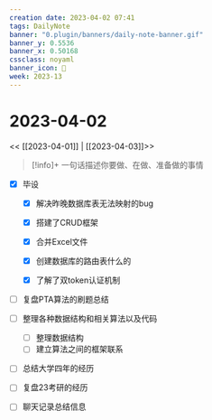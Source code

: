```yaml
---
creation date: 2023-04-02 07:41
tags: DailyNote
banner: "0.plugin/banners/daily-note-banner.gif"
banner_y: 0.5536
banner_x: 0.50168
cssclass: noyaml
banner_icon: 💌
week: 2023-13
---
```


# 2023-04-02

<< [[2023-04-01]] | [[2023-04-03]]>>


> [!info]+ 一句话描述你要做、在做、准备做的事情
> 



- [x] 毕设
	- [x] 解决昨晚数据库表无法映射的bug
	- [x] 搭建了CRUD框架
	- [x] 合并Excel文件
	- [x] 创建数据库的路由表什么的
	- [x] 了解了双token认证机制



- [ ] 复盘PTA算法的刷题总结
- [ ] 整理各种数据结构和相关算法以及代码
	- [ ] 整理数据结构
	- [ ] 建立算法之间的框架联系
- [ ] 总结大学四年的经历
- [ ] 复盘23考研的经历
- [ ] 聊天记录总结信息

